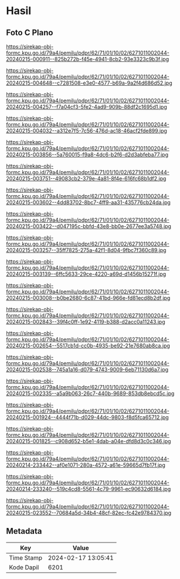 # Hasil

## Foto C Plano

https://sirekap-obj-formc.kpu.go.id/79a4/pemilu/pdpr/62/71/01/10/02/6271011002044-20240215-000911--825b272b-f45e-4941-8cb2-93e3323c9b3f.jpg

https://sirekap-obj-formc.kpu.go.id/79a4/pemilu/pdpr/62/71/01/10/02/6271011002044-20240215-004648--c7281508-e3e0-4577-b69a-9a2f4d686d52.jpg

https://sirekap-obj-formc.kpu.go.id/79a4/pemilu/pdpr/62/71/01/10/02/6271011002044-20240215-004257--f7a04cf3-5fe2-4ad9-909b-88df2c1695d1.jpg

https://sirekap-obj-formc.kpu.go.id/79a4/pemilu/pdpr/62/71/01/10/02/6271011002044-20240215-004032--a312e7f5-7c56-476d-ac18-46acf2fde899.jpg

https://sirekap-obj-formc.kpu.go.id/79a4/pemilu/pdpr/62/71/01/10/02/6271011002044-20240215-003856--5a760015-f9a8-4dc6-b2f6-d2d3abfeba77.jpg

https://sirekap-obj-formc.kpu.go.id/79a4/pemilu/pdpr/62/71/01/10/02/6271011002044-20240215-003751--49083cb2-379e-4a81-8f4e-616fc68b1df2.jpg

https://sirekap-obj-formc.kpu.go.id/79a4/pemilu/pdpr/62/71/01/10/02/6271011002044-20240215-003602--4dd83702-8bc7-4ff9-aa31-435776cb24da.jpg

https://sirekap-obj-formc.kpu.go.id/79a4/pemilu/pdpr/62/71/01/10/02/6271011002044-20240215-003422--d047195c-bbfd-43e8-bb0e-2677ee3a5748.jpg

https://sirekap-obj-formc.kpu.go.id/79a4/pemilu/pdpr/62/71/01/10/02/6271011002044-20240215-003257--35ff7825-275a-42f1-8d04-9fbc7f360c89.jpg

https://sirekap-obj-formc.kpu.go.id/79a4/pemilu/pdpr/62/71/01/10/02/6271011002044-20240215-003139--6ffc5633-29ce-4220-a69d-d1456b15271f.jpg

https://sirekap-obj-formc.kpu.go.id/79a4/pemilu/pdpr/62/71/01/10/02/6271011002044-20240215-003008--b0be2680-6c87-41bd-966e-fd81ecd8b2df.jpg

https://sirekap-obj-formc.kpu.go.id/79a4/pemilu/pdpr/62/71/01/10/02/6271011002044-20240215-002843--39f4c0ff-1e92-4119-b388-d2acc0a11243.jpg

https://sirekap-obj-formc.kpu.go.id/79a4/pemilu/pdpr/62/71/01/10/02/6271011002044-20240215-002654--5517cb1d-cc0b-4935-be92-21e7680ab8ca.jpg

https://sirekap-obj-formc.kpu.go.id/79a4/pemilu/pdpr/62/71/01/10/02/6271011002044-20240215-002538--745a1a16-d079-4743-9009-6eb71130d6a7.jpg

https://sirekap-obj-formc.kpu.go.id/79a4/pemilu/pdpr/62/71/01/10/02/6271011002044-20240215-002335--a5a9b063-26c7-440b-9689-853db8ebcd5c.jpg

https://sirekap-obj-formc.kpu.go.id/79a4/pemilu/pdpr/62/71/01/10/02/6271011002044-20240215-001924--4444f71b-d029-44dc-9803-f8d5fca65712.jpg

https://sirekap-obj-formc.kpu.go.id/79a4/pemilu/pdpr/62/71/01/10/02/6271011002044-20240215-001825--c908d652-b5e1-4dab-a04e-dfd8d3c0c346.jpg

https://sirekap-obj-formc.kpu.go.id/79a4/pemilu/pdpr/62/71/01/10/02/6271011002044-20240214-233442--af0e1071-280a-4572-a61e-59665d7fb17f.jpg

https://sirekap-obj-formc.kpu.go.id/79a4/pemilu/pdpr/62/71/01/10/02/6271011002044-20240214-233240--519c4cd8-5561-4c79-9961-ec90632d6184.jpg

https://sirekap-obj-formc.kpu.go.id/79a4/pemilu/pdpr/62/71/01/10/02/6271011002044-20240215-023552--70684a5d-34b4-48cf-82ec-fc42e9784370.jpg


## Metadata

| Key        | Value               |
| ---------- | ------------------- |
| Time Stamp | 2024-02-17 13:05:41 |
| Kode Dapil | 6201                |




